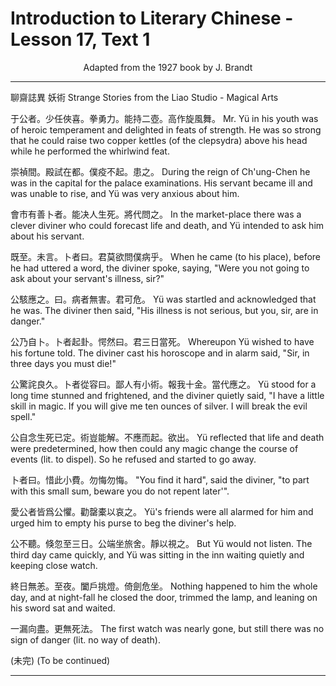 # Introduction to Literary Chinese - Lesson 17, Text 1

<center>Adapted from the 1927 book by J. Brandt</center>

---

聊齋誌異 妖術
Strange Stories from the Liao Studio - Magical Arts

于公者。少任俠喜。拳勇力。能持二壺。高作旋風舞。
Mr. Yü in his youth was of heroic temperament and delighted in feats of strength. He was so strong that he could raise two copper kettles (of the clepsydra) above his head while he performed the whirlwind feat.

崇禎間。殿試在都。僕疫不起。患之。
During the reign of Ch'ung-Chen he was in the capital for the palace examinations. His servant became ill and was unable to rise, and Yü was very anxious about him.

會市有善卜者。能决人生死。將代問之。
In the market-place there was a clever diviner who could forecast life and death, and Yü intended to ask him about his servant.

既至。未言。卜者曰。君莫欲問僕病乎。
When he came (to his place), before he had uttered a word, the diviner spoke, saying, "Were you not going to ask about your servant's illness, sir?"

公駭應之。曰。病者無害。君可危。
Yü was startled and acknowledged that he was. The diviner then said, "His illness is not serious, but you, sir, are in danger."

公乃自卜。卜者起卦。愕然曰。君三日當死。
Whereupon Yü wished to have his fortune told. The diviner cast his horoscope and in alarm said, "Sir, in three days you must die!"

公驚詫良久。卜者從容曰。鄙人有小術。報我十金。當代應之。
Yü stood for a long time stunned and frightened, and the diviner quietly said, "I have a little skill in magic. If you will give me ten ounces of silver. I will break the evil spell."

公自念生死已定。術豈能解。不應而起。欲出。
Yü reflected that life and death were predetermined, how then could any magic change the course of events (lit. to dispel). So he refused and started to go away.

卜者曰。惜此小費。勿悔勿悔。
"You find it hard", said the diviner, "to part with this small sum, beware you do not repent later'".

愛公者皆爲公懼。勸罄橐以哀之。
Yü's friends were all alarmed for him and urged him to empty his purse to beg the diviner's help.

公不聽。倏忽至三日。公端坐旅舍。靜以視之。
But Yü would not listen. The third day came quickly, and Yü was sitting in the inn waiting quietly and keeping close watch.

終日無恙。至夜。闔戶挑燈。倚劍危坐。
Nothing happened to him the whole day, and at night-fall he closed the door, trimmed the lamp, and leaning on his sword sat and waited.

一漏向盡。更無死法。
The first watch was nearly gone, but still there was no sign of danger (lit. no way of death).

(未完)
(To be continued)

---
